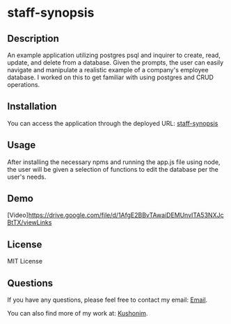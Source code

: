 # staff-synopsis
## Description
An example application utilizing postgres psql and inquirer to create, read, update, and delete from a database. Given the prompts, the user can easily navigate and manipulate a realistic example of a company's employee database. I worked on this to get familiar with using postgres and CRUD operations.

## Installation
You can access the application through the deployed URL:
[staff-synopsis](https://github.com/Kushonim/staff-synopsis)

## Usage
After installing the necessary npms and running the app.js file using node, the user will be given a selection of functions to edit the database per the user's needs.

## Demo
[Video]https://drive.google.com/file/d/1AfgE2BBvTAwaiDEMUnvITA53NXJcBtTX/viewLinks

## License
MIT License

## Questions
If you have any questions, please feel free to contact my email: 
[Email](mailto:mnaustinlee@gmail.com). 

You can also find more of my work at: 
[Kushonim](https://github.com/Kushonim).
